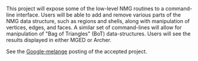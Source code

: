 This project will expose some of the low-level NMG routines to a
command-line interface. Users will be able to add and remove various
parts of the NMG data structure, such as regions and shells, along with
manipulation of vertices, edges, and faces. A similar set of
command-lines will allow for manipulation of "Bag of Triangles" (BoT)
data-structures. Users will see the results displayed in either MGED or
Archer.

See the
[Google-melange](https://www.google-melange.com/gsoc/project/details/google/gsoc2015/brad_h/5697982787747840)
posting of the accepted project.